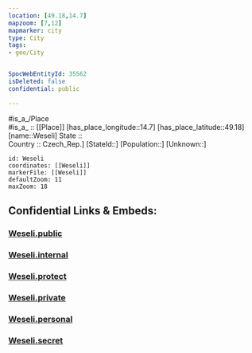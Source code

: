 ```yaml
---
location: [49.18,14.7] 
mapzoom: [7,12] 
mapmarker: city 
type: City
tags:
- geo/City


SpocWebEntityId: 35562
isDeleted: false
confidential: public

---
```

#is_a_/Place  
#is_a_ :: [[Place]] 
[has_place_longitude::14.7] 
[has_place_latitude::49.18] 
[name::Weseli] 
State ::  
Country :: Czech_Rep.] 
[StateId::] 
[Population::] 
[Unknown::] 


```leaflet
id: Weseli
coordinates: [[Weseli]] 
markerFile: [[Weseli]] 
defaultZoom: 11 
maxZoom: 18
```


## Confidential Links & Embeds: 

### [Weseli.public](/_public/\Earth\Continent\Europe\Europe~Central\Czech_Republic\regions~Czech_Republic\Jihočeský\CityWeseli.public.md) 

### [Weseli.internal](/_internal/\Earth\Continent\Europe\Europe~Central\Czech_Republic\regions~Czech_Republic\Jihočeský\CityWeseli.internal.md) 

### [Weseli.protect](/_protect/\Earth\Continent\Europe\Europe~Central\Czech_Republic\regions~Czech_Republic\Jihočeský\CityWeseli.protect.md) 

### [Weseli.private](/_private/\Earth\Continent\Europe\Europe~Central\Czech_Republic\regions~Czech_Republic\Jihočeský\CityWeseli.private.md) 

### [Weseli.personal](/_personal/\Earth\Continent\Europe\Europe~Central\Czech_Republic\regions~Czech_Republic\Jihočeský\CityWeseli.personal.md) 

### [Weseli.secret](/_secret/\Earth\Continent\Europe\Europe~Central\Czech_Republic\regions~Czech_Republic\Jihočeský\CityWeseli.secret.md)

